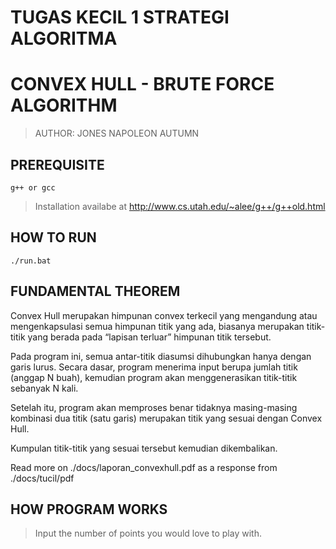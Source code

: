 # TUGAS KECIL 1 STRATEGI ALGORITMA
# CONVEX HULL - BRUTE FORCE ALGORITHM

> AUTHOR: JONES NAPOLEON AUTUMN

## PREREQUISITE
```
g++ or gcc
```
> Installation availabe at http://www.cs.utah.edu/~alee/g++/g++old.html

## HOW TO RUN
```
./run.bat
```

## FUNDAMENTAL THEOREM
Convex Hull merupakan himpunan convex terkecil yang mengandung atau mengenkapsulasi semua himpunan titik yang ada, 
biasanya merupakan titik-titik yang berada pada “lapisan terluar” himpunan titik tersebut.

Pada program ini, semua antar-titik diasumsi dihubungkan hanya dengan garis lurus.
Secara dasar, program menerima input berupa jumlah titik (anggap N buah), kemudian program akan menggenerasikan titik-titik sebanyak N kali.

Setelah itu, program akan memproses benar tidaknya masing-masing kombinasi dua titik (satu garis) merupakan titik yang sesuai dengan Convex Hull.

Kumpulan titik-titik  yang sesuai tersebut kemudian dikembalikan.

Read more on ./docs/laporan_convexhull.pdf as a response from ./docs/tucil/pdf

## HOW PROGRAM WORKS
> Input the number of points you would love to play with.
